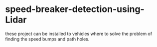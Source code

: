 # speed-breaker-detection-using-Lidar
these project can be installed to vehicles where to solve the problem of finding the speed bumps and path holes.  
